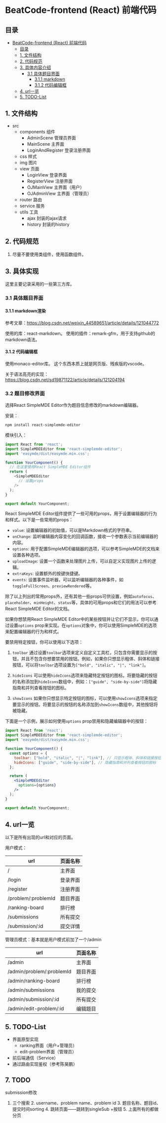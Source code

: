 # BeatCode-frontend (React) 前端代码

## 目录

- [BeatCode-frontend (React) 前端代码](#beatcode-frontend-react-前端代码)
  - [目录](#目录)
  - [1. 文件结构](#1-文件结构)
  - [2. 代码规范](#2-代码规范)
  - [3. 具体内容介绍](#3-具体内容介绍)
    - [3.1 具体题目界面](#31-具体题目界面)
      - [3.1.1 markdown](#311-markdown)
      - [3.1.2 代码编辑框](#312-代码编辑框)
  - [4. url一览](#4-url一览)
  - [5. TODO-List](#5-todo-list)

## 1. 文件结构

- src
  - components 组件
    - AdminScene 管理员界面
    - MainScene 主界面
    - LoginAndRegister 登录注册界面
  - css 样式
  - img 图片
  - view 页面
    - LoginView 登录界面
    - RegisterView 注册界面
    - OJMainView 主界面（用户）
    - OJAdminView 主界面（管理员）
  - router 路由
  - service 服务
  - utils 工具
    - ajax 封装的ajax请求
    - history 封装的history

## 2. 代码规范

1. 尽量不要使用类组件，使用函数组件。

## 3. 具体实现

这里主要记录采用的一些第三方库。

### 3.1 具体题目界面

#### 3.1.1 markdown渲染

参考文章：https://blog.csdn.net/weixin_44589651/article/details/121044772

使用的库：react-markdown。
使用的插件：remark-gfm，用于支持github的markdown语法。

#### 3.1.2 代码编辑框

使用monaco-editor库。
这个东西本质上就是网页版、残疾版的vscode。

关于语法高亮的实现：
https://blog.csdn.net/sd19871122/article/details/121204194

### 3.2 题目修改界面

选择React SimpleMDE Editor作为题目信息修改的markdown编辑器。

安装：
```bash
npm install react-simplemde-editor
```

模块引入：
```javascript
import React from 'react';
import SimpleMDEEditor from 'react-simplemde-editor';
import 'easymde/dist/easymde.min.css';

function YourComponent() {
  // 在这里使用React SimpleMDE Editor组件
  return (
    <SimpleMDEEditor
      // 设置props
    />
  );
}

export default YourComponent;
```

React SimpleMDE Editor组件提供了一些可用的props，用于设置编辑器的行为和样式。以下是一些常用的props：

- `value`: 设置编辑器的初始值，可以是Markdown格式的字符串。
- `onChange`: 监听编辑器内容变化的回调函数，接收一个参数表示当前编辑器的内容。
- `options`: 用于配置SimpleMDE编辑器的选项，可以参考SimpleMDE的文档来设置各种选项。
- `uploadImage`: 设置一个函数来处理图片上传，可以自定义实现图片上传的逻辑。
- `extraKeys`: 设置额外的按键快捷键。
- `events`: 设置事件监听器，可以监听编辑器的各种事件，如`toggleFullScreen`、`previewRendered`等。

除了以上列出的常用props外，还有其他一些props可供设置，例如`autofocus`、`placeholder`、`minHeight`、`status`等，具体的可用props和它们的用法可以参考React SimpleMDE Editor的文档。

如果你想禁用React SimpleMDE Editor中的某些按钮并让它们不显示，你可以通过设置`options` prop来实现。在`options`对象中，你可以使用SimpleMDE的选项来配置编辑器的行为和样式。

要禁用特定按钮，你可以使用以下选项：

1. `toolbar`
   通过设置`toolbar`选项来定义自定义工具栏，只包含你需要显示的按钮，并且不包含你想要禁用的按钮。例如，如果你只想显示粗体、斜体和链接按钮，可以将`toolbar`选项设置为`["bold", "italic", "|", "link"]`。

2. `hideIcons`
   可以使用`hideIcons`选项来隐藏特定按钮的图标。将要隐藏的按钮的名称添加到`hideIcons`数组中，例如：`["guide", "side-by-side"]`将隐藏指南和并列查看按钮的图标。

3. `showIcons`
   如果你只想显示特定按钮的图标，可以使用`showIcons`选项来指定要显示的按钮。将要显示的按钮的名称添加到`showIcons`数组中，其他按钮将被隐藏。

下面是一个示例，展示如何使用`options` prop禁用和隐藏编辑器中的按钮：

```jsx
import React from 'react';
import SimpleMDEEditor from 'react-simplemde-editor';
import 'easymde/dist/easymde.min.css';

function YourComponent() {
  const options = {
    toolbar: ["bold", "italic", "|", "link"], // 只显示粗体、斜体和链接按钮
    hideIcons: ["guide", "side-by-side"], // 隐藏指南和并列查看按钮的图标
  };

  return (
    <SimpleMDEEditor
      options={options}
    />
  );
}

export default YourComponent;
```

## 4. url一览

以下是所有出现的url和对应的页面。

用户模式：

| url              | 页面名称 |
|------------------|------|
| /                | 主界面  |
| /login           | 登录界面 |
| /register        | 注册界面 |
| /problem/:problemId | 题目界面 |
| /ranking-board   | 排行榜  |
| /submissions     | 所有提交 |
| /submission/:id  | 提交详情 |

管理员模式：基本就是用户模式前加了一个/admin

| url                    | 页面名称 |
|------------------------|------|
| /admin                 | 主界面  |
| /admin/problem/:problemId | 题目界面 |
| /admin/ranking-board   | 排行榜  |
| /admin/submissions     | 我的提交 |
| /admin/submission/:id  | 所有提交 |
| /admin/edit-problem/:id | 编辑题目 |

## 5. TODO-List

- 界面原型实现
  - ranking界面（用户+管理员）
  - edit-problem界面（管理员）
- 前后端通信（Service）
- 通过路由实现鉴权（参考陈昊鹏）

## 7. TODO

submission修改

1. 三个搜索
   2. username、problem name、problem id
   3. 题目名称、题目id、提交时间sorting
   4. 跳转页面——跳转到singleSub +按钮
   5. 上面所有的都做分页
